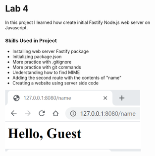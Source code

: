 # Lab 4

In this project I learned how create initial Fastify Node.js web server on Javascript. 

### Skills Used in Project
- Installing web server Fastify package
- Initializing package.json
- More practice with .gitignore
- More practice with git commands
- Understanding how to find MIME
- Adding the second route with the contents of "name"
- Creating a website using server side code

![im](images/helloguest.png)

